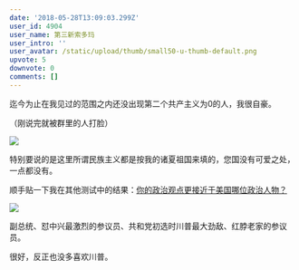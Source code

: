 ```yaml
---
date: '2018-05-28T13:09:03.299Z'
user_id: 4904
user_name: 第三新索多玛
user_intro: ''
user_avatar: /static/upload/thumb/small50-u-thumb-default.png
upvote: 5
downvote: 0
comments: []
---
```


迄今为止在我见过的范围之内还没出现第二个共产主义为0的人，我很自豪。

（刚说完就被群里的人打脸）

![](https://pincimg.com/posts/84620/5eb94e732b7d13bce04b3f1dce4fd031.jpg)

特别要说的是这里所谓民族主义都是按我的诸夏祖国来填的，您国没有可爱之处，一点都没有。

顺手贴一下我在其他测试中的结果：[你的政治观点更接近于美国哪位政治人物？](https://www.isidewith.com/)

![](https://pincimg.com/posts/84620/1d612d9d016dd8a621a323ecd75ccbfb.jpg)

副总统、怼中兴最激烈的参议员、共和党初选时川普最大劲敌、红脖老家的参议员。

很好，反正也没多喜欢川普。

